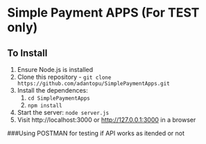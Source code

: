 # Simple Payment APPS (For TEST only)


## To Install

1. Ensure Node.js is installed
2. Clone this repository - `git clone https://github.com/adantopu/SimplePaymentApps.git`
3. Install the dependences:
    1. `cd SimplePaymentApps`
    2. `npm install`
4. Start the server: `node server.js`
5. Visit http://localhost:3000 or http://127.0.0.1:3000 in a browser

###Using POSTMAN for testing if API works as itended or not
